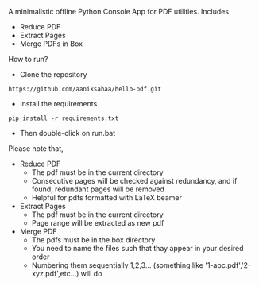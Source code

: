 A minimalistic offline Python Console App for PDF utilities. Includes
- Reduce PDF
- Extract Pages
- Merge PDFs in Box

How to run?
- Clone the repository
```
https://github.com/aaniksahaa/hello-pdf.git
```
- Install the requirements
```
pip install -r requirements.txt
```
- Then double-click on run.bat

Please note that,
- Reduce PDF
    - The pdf must be in the current directory
    - Consecutive pages will be checked against redundancy, and if found, redundant pages will be removed
    - Helpful for pdfs formatted with LaTeX beamer
- Extract Pages
    - The pdf must be in the current directory
    - Page range will be extracted as new pdf
- Merge PDF
    - The pdfs must be in the box directory
    - You need to name the files such that thay appear in your desired order
    - Numbering them sequentially 1,2,3... (something like '1-abc.pdf','2-xyz.pdf',etc...) will do
